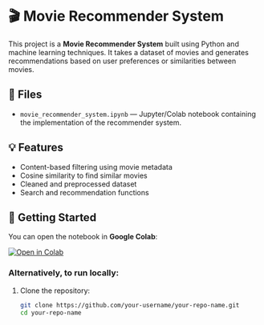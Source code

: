 # 🎬 Movie Recommender System

This project is a **Movie Recommender System** built using Python and machine learning techniques. It takes a dataset of movies and generates recommendations based on user preferences or similarities between movies.

## 📁 Files

- `movie_recommender_system.ipynb` — Jupyter/Colab notebook containing the implementation of the recommender system.

## 💡 Features

- Content-based filtering using movie metadata
- Cosine similarity to find similar movies
- Cleaned and preprocessed dataset
- Search and recommendation functions

## 🚀 Getting Started

You can open the notebook in **Google Colab**:

[![Open in Colab](https://colab.research.google.com/assets/colab-badge.svg)](https://colab.research.google.com/github/your-username/your-repo-name/blob/main/movie_recommender_system.ipynb)

### Alternatively, to run locally:

1. Clone the repository:

   ```bash
   git clone https://github.com/your-username/your-repo-name.git
   cd your-repo-name
